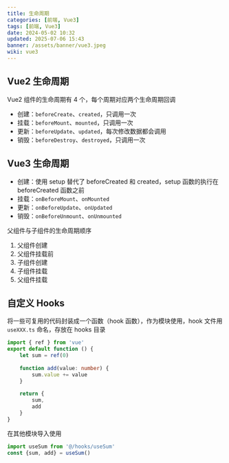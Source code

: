 ```yaml
---
title: 生命周期
categories: [前端, Vue3]
tags: [前端, Vue3]
date: 2024-05-02 10:32
updated: 2025-07-06 15:43
banner: /assets/banner/vue3.jpeg
wiki: vue3
---
```

## Vue2 生命周期

Vue2 组件的生命周期有 4 个，每个周期对应两个生命周期回调

- 创建：`beforeCreate`、`created`，只调用一次
- 挂载：`beforeMount`、`mounted`，只调用一次
- 更新：`beforeUpdate`、`updated`，每次修改数据都会调用
- 销毁：`beforeDestroy`、`destroyed`，只调用一次

## Vue3 生命周期

- 创建：使用 setup 替代了 beforeCreated 和 created，setup 函数的执行在 beforeCreated 函数之前
- 挂载：`onBeforeMount`、`onMounted`
- 更新：`onBeforeUpdate`、`onUpdated`
- 销毁：`onBeforeUnmount`、`onUnmounted`

父组件与子组件的生命周期顺序

1. 父组件创建
2. 父组件挂载前
3. 子组件创建
4. 子组件挂载
5. 父组件挂载

## 自定义 Hooks

将一些可复用的代码封装成一个函数（hook 函数），作为模块使用，hook 文件用 `useXXX.ts` 命名，存放在 hooks 目录

```ts
import { ref } from 'vue'
export default function () {
    let sum = ref(0)
    
    function add(value: number) {
        sum.value += value
    }
    
    return {
        sum,
        add
    }
}
```

在其他模块导入使用

```ts
import useSum from '@/hooks/useSum'
const {sum, add} = useSum()
```
